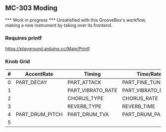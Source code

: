 ## MC-303 Moding ##
*** Work in progress ***
Unsatisfied with this GrooveBox's workflow, making a new instrument by taking over its frontend.

### Requires printf ###
https://playground.arduino.cc/Main/Printf


### Knob Grid ###


|#|AccentRate|Timing|Time/Rate|LFO|Cutoff|Resonance|Envelope|
|---|     ---|   ---|      ---|---|   ---|      ---|     ---|
|0|PART_DECAY|PART_ATTACK|PART_FINE_TUNE|PART_COARSE_TUNE|PART_CUTOFF|PART_RESONANCE|PART_RELEASE|
|1|   |PART_VIBRATO_RATE|PART_VIBRATO_DEPTH|PART_VIBRATO_DELAY|PART_MODULATION|PART_PAN|PART_VOLUME|
|2|   |CHORUS_TYPE|CHORUS_RATE|CHORUS_FEEDBACK|PORTAMENTO_TIME|   |PART_CHORUS_DEPTH|
|3|   |REVERB_TYPE|REVERB_TIME|REVERB_FEEDBACK|   |   |PART_REVERB_DEPTH|
|4|PART_DRUM_PITCH|PART_DRUM_TVA|PART_DRUM_PAN|PART_DRUM_REVERB|PART_DRUM_CHORUS|PART_DRUM_PAN|PART_VOLUME|
|5|   |   |   |   |   |   |
